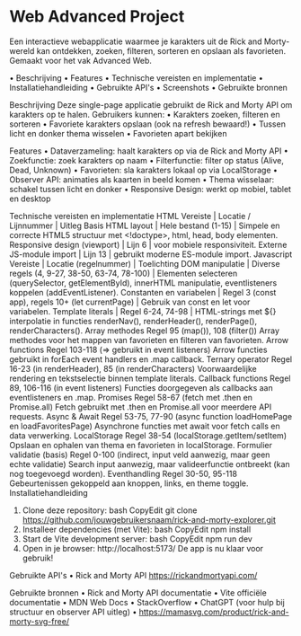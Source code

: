 # Web Advanced Project
Een interactieve webapplicatie waarmee je karakters uit de Rick and Morty-wereld kan ontdekken, zoeken, filteren, sorteren en opslaan als favorieten.
Gemaakt voor het vak Advanced Web.


•	Beschrijving
•	Features
•	Technische vereisten en implementatie
•	Installatiehandleiding
•	Gebruikte API's
•	Screenshots
•	Gebruikte bronnen


Beschrijving
Deze single-page applicatie gebruikt de Rick and Morty API om karakters op te halen.
Gebruikers kunnen:
•	Karakters zoeken, filteren en sorteren
•	Favoriete karakters opslaan (ook na refresh bewaard!)
•	Tussen licht en donker thema wisselen
•	Favorieten apart bekijken

Features
•	Dataverzameling: haalt karakters op via de Rick and Morty API
•	Zoekfunctie: zoek karakters op naam
•	Filterfunctie: filter op status (Alive, Dead, Unknown)
•	Favorieten: sla karakters lokaal op via LocalStorage
•	Observer API: animaties als kaarten in beeld komen
•	Thema wisselaar: schakel tussen licht en donker
•	Responsive Design: werkt op mobiel, tablet en desktop

Technische vereisten en implementatie
HTML
Vereiste	      | Locatie / Lijnnummer | Uitleg
Basis HTML layout |	Hele bestand (1-15)	 | Simpele en correcte HTML5 structuur met <!doctype>, html, head, body elementen.
Responsive design (viewport) |	Lijn 6 |	<meta name="viewport" content="width=device-width, initial-scale=1.0" /> voor mobiele responsiviteit.
Externe JS-module import	| Lijn 13 |	<script type="module" src="/src/main.js"></script> gebruikt moderne ES-module import.
Javascript
Vereiste |	Locatie (regelnummer) | Toelichting
DOM manipulatie	| Diverse regels (4, 9-27, 38-50, 63-74, 78-100) | Elementen selecteren (querySelector, getElementById), innerHTML manipulatie, eventlisteners koppelen (addEventListener).
Constanten en variabelen | Regel 3 (const app), regels 10+ (let currentPage) | Gebruik van const en let voor variabelen.
Template literals | Regel 6-24, 74-98 | HTML-strings met ${} interpolatie in functies renderNav(), renderHeader(), renderPage(), renderCharacters().
Array methodes	Regel 95 (map()), 108 (filter())	Array methodes voor het mappen van favorieten en filteren van favorieten.
Arrow functions	Regel 103-118 (=> gebruikt in event listeners)	Arrow functies gebruikt in forEach event handlers en .map callback.
Ternary operator	Regel 16-23 (in renderHeader), 85 (in renderCharacters)	Voorwaardelijke rendering en tekstselectie binnen template literals.
Callback functions	Regel 89, 106-116 (in event listeners)	Functies doorgegeven als callbacks aan eventlisteners en .map.
Promises	Regel 58-67 (fetch met .then en Promise.all)	Fetch gebruikt met .then en Promise.all voor meerdere API requests.
Async & Await	Regel 53-75, 77-90 (async function loadHomePage en loadFavoritesPage)	Asynchrone functies met await voor fetch calls en data verwerking.
LocalStorage	Regel 38-54 (localStorage.getItem/setItem)	Opslaan en ophalen van thema en favorieten in localStorage.
Formulier validatie (basis)	Regel 0-100 (indirect, input veld aanwezig, maar geen echte validatie)	Search input aanwezig, maar valideerfunctie ontbreekt (kan nog toegevoegd worden).
Eventhandling	Regel 30-50, 95-118	Gebeurtenissen gekoppeld aan knoppen, links, en theme toggle.
Installatiehandleiding
1.	Clone deze repository:
bash
CopyEdit
git clone https://github.com/jouwgebruikersnaam/rick-and-morty-explorer.git
2.	Installeer dependencies (met Vite):
bash
CopyEdit
npm install
3.	Start de Vite development server:
bash
CopyEdit
npm run dev
4.	Open in je browser:
http://localhost:5173/
De app is nu klaar voor gebruik!

Gebruikte API's
•	Rick and Morty API https://rickandmortyapi.com/

Gebruikte bronnen
•	Rick and Morty API documentatie
•	Vite officiële documentatie
•	MDN Web Docs
•	StackOverflow
•	ChatGPT (voor hulp bij structuur en observer API uitleg)
•	https://mamasvg.com/product/rick-and-morty-svg-free/


